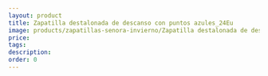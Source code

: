 ```yaml
---
layout: product
title: Zapatilla destalonada de descanso con puntos azules_24Eu
image: products/zapatillas-senora-invierno/Zapatilla destalonada de descanso con puntos azules_24Eu.jpeg
price: 
tags: 
description: 
order: 0
---
```

